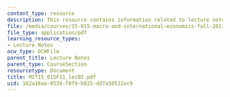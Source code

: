 ```yaml
---
content_type: resource
description: This resource contains information related to lecture notes.
file: /media/courses/15-015-macro-and-international-economics-fall-2011/162a16ae8534f8f9b825dd7a50532ac9_MIT15_015F11_lec02.pdf
file_type: application/pdf
learning_resource_types:
- Lecture Notes
ocw_type: OCWFile
parent_title: Lecture Notes
parent_type: CourseSection
resourcetype: Document
title: MIT15_015F11_lec02.pdf
uid: 162a16ae-8534-f8f9-b825-dd7a50532ac9
---
```

